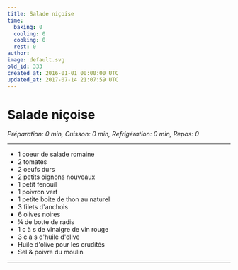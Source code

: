 ```yaml
---
title: Salade niçoise
time:
  baking: 0
  cooling: 0
  cooking: 0
  rest: 0
author:
image: default.svg
old_id: 333
created_at: 2016-01-01 00:00:00 UTC
updated_at: 2017-07-14 21:07:59 UTC
---
```


# Salade niçoise

_Préparation: 0 min, Cuisson: 0 min, Refrigération: 0 min, Repos: 0_

---

- 1 coeur de salade romaine
- 2 tomates
- 2 oeufs durs
- 2 petits oignons nouveaux
- 1 petit fenouil
- 1 poivron vert
- 1 petite boite de thon au naturel
- 3 filets d'anchois
- 6 olives noires
- ¼ de botte de radis
- 1 c à s de vinaigre de vin rouge
- 3 c à s d'huile d'olive
- Huile d'olive pour les crudités
- Sel & poivre du moulin

---
